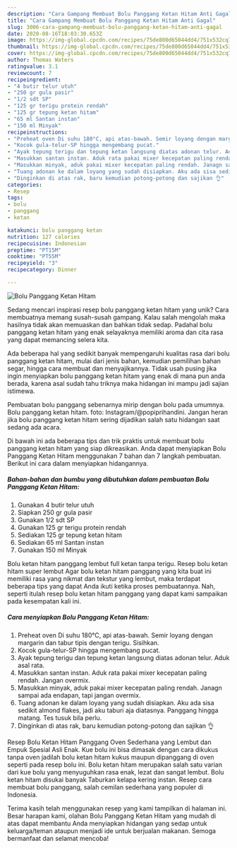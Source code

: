 ```yaml
---
description: "Cara Gampang Membuat Bolu Panggang Ketan Hitam Anti Gagal"
title: "Cara Gampang Membuat Bolu Panggang Ketan Hitam Anti Gagal"
slug: 3006-cara-gampang-membuat-bolu-panggang-ketan-hitam-anti-gagal
date: 2020-08-16T18:03:30.653Z
image: https://img-global.cpcdn.com/recipes/75de800d65044dd4/751x532cq70/bolu-panggang-ketan-hitam-foto-resep-utama.jpg
thumbnail: https://img-global.cpcdn.com/recipes/75de800d65044dd4/751x532cq70/bolu-panggang-ketan-hitam-foto-resep-utama.jpg
cover: https://img-global.cpcdn.com/recipes/75de800d65044dd4/751x532cq70/bolu-panggang-ketan-hitam-foto-resep-utama.jpg
author: Thomas Waters
ratingvalue: 3.1
reviewcount: 7
recipeingredient:
- "4 butir telur utuh"
- "250 gr gula pasir"
- "1/2 sdt SP"
- "125 gr terigu protein rendah"
- "125 gr tepung ketan hitam"
- "65 ml Santan instan"
- "150 ml Minyak"
recipeinstructions:
- "Preheat oven Di suhu 180°C, api atas-bawah. Semir loyang dengan margarin dan tabur tipis dengan terigu. Sisihkan."
- "Kocok gula-telur-SP hingga mengembang pucat."
- "Ayak tepung terigu dan tepung ketan langsung diatas adonan telur. Aduk asal rata."
- "Masukkan santan instan. Aduk rata pakai mixer kecepatan paling rendah. Jangan overmix."
- "Masukkan minyak, aduk pakai mixer kecepatan paling rendah. Janagn sampai ada endapan, tapi jangan overmix."
- "Tuang adonan ke dalam loyang yang sudah disiapkan. Aku ada sisa sedikit almond flakes, jadi aku taburi aja diatasnya. Panggang hingga matang. Tes tusuk bila perlu."
- "Dinginkan di atas rak, baru kemudian potong-potong dan sajikan 👌"
categories:
- Resep
tags:
- bolu
- panggang
- ketan

katakunci: bolu panggang ketan 
nutrition: 127 calories
recipecuisine: Indonesian
preptime: "PT15M"
cooktime: "PT55M"
recipeyield: "3"
recipecategory: Dinner

---
```



![Bolu Panggang Ketan Hitam](https://img-global.cpcdn.com/recipes/75de800d65044dd4/751x532cq70/bolu-panggang-ketan-hitam-foto-resep-utama.jpg)

Sedang mencari inspirasi resep bolu panggang ketan hitam yang unik? Cara membuatnya memang susah-susah gampang. Kalau salah mengolah maka hasilnya tidak akan memuaskan dan bahkan tidak sedap. Padahal bolu panggang ketan hitam yang enak selayaknya memiliki aroma dan cita rasa yang dapat memancing selera kita.

Ada beberapa hal yang sedikit banyak mempengaruhi kualitas rasa dari bolu panggang ketan hitam, mulai dari jenis bahan, kemudian pemilihan bahan segar, hingga cara membuat dan menyajikannya. Tidak usah pusing jika ingin menyiapkan bolu panggang ketan hitam yang enak di mana pun anda berada, karena asal sudah tahu triknya maka hidangan ini mampu jadi sajian istimewa.

Pembuatan bolu panggang sebenarnya mirip dengan bolu pada umumnya. Bolu panggang ketan hitam. foto: Instagram/@popiprihandini. Jangan heran jika bolu panggang ketan hitam sering dijadikan salah satu hidangan saat sedang ada acara.


Di bawah ini ada beberapa tips dan trik praktis untuk membuat bolu panggang ketan hitam yang siap dikreasikan. Anda dapat menyiapkan Bolu Panggang Ketan Hitam menggunakan 7 bahan dan 7 langkah pembuatan. Berikut ini cara dalam menyiapkan hidangannya.

<!--inarticleads1-->

##### Bahan-bahan dan bumbu yang dibutuhkan dalam pembuatan Bolu Panggang Ketan Hitam:

1. Gunakan 4 butir telur utuh
1. Siapkan 250 gr gula pasir
1. Gunakan 1/2 sdt SP
1. Gunakan 125 gr terigu protein rendah
1. Sediakan 125 gr tepung ketan hitam
1. Sediakan 65 ml Santan instan
1. Gunakan 150 ml Minyak


Bolu ketan hitam panggang lembut full ketan tanpa terigu. Resep bolu ketan hitam super lembut Agar bolu ketan hitam panggang yang kita buat ini memiliki rasa yang nikmat dan tekstur yang lembut, maka terdapat beberapa tips yang dapat Anda ikuti ketika proses pembuatannya. Nah, seperti itulah resep bolu ketan hitam panggang yang dapat kami sampaikan pada kesempatan kali ini. 

<!--inarticleads2-->

##### Cara menyiapkan Bolu Panggang Ketan Hitam:

1. Preheat oven Di suhu 180°C, api atas-bawah. Semir loyang dengan margarin dan tabur tipis dengan terigu. Sisihkan.
1. Kocok gula-telur-SP hingga mengembang pucat.
1. Ayak tepung terigu dan tepung ketan langsung diatas adonan telur. Aduk asal rata.
1. Masukkan santan instan. Aduk rata pakai mixer kecepatan paling rendah. Jangan overmix.
1. Masukkan minyak, aduk pakai mixer kecepatan paling rendah. Janagn sampai ada endapan, tapi jangan overmix.
1. Tuang adonan ke dalam loyang yang sudah disiapkan. Aku ada sisa sedikit almond flakes, jadi aku taburi aja diatasnya. Panggang hingga matang. Tes tusuk bila perlu.
1. Dinginkan di atas rak, baru kemudian potong-potong dan sajikan 👌


Resep Bolu Ketan Hitam Panggang Oven Sederhana yang Lembut dan Empuk Spesial Asli Enak. Kue bolu ini bisa dimasak dengan cara dikukus tanpa oven jadilah bolu ketan hitam kukus maupun dipanggang di oven seperti pada resep bolu ini. Bolu ketan hitam merupakan salah satu varian dari kue bolu yang menyuguhkan rasa enak, lezat dan sangat lembut. Bolu ketan hitam disukai banyak Taburkan kelapa kering instan. Resep cara membuat bolu panggang, salah cemilan sederhana yang populer di Indonesia. 

Terima kasih telah menggunakan resep yang kami tampilkan di halaman ini. Besar harapan kami, olahan Bolu Panggang Ketan Hitam yang mudah di atas dapat membantu Anda menyiapkan hidangan yang sedap untuk keluarga/teman ataupun menjadi ide untuk berjualan makanan. Semoga bermanfaat dan selamat mencoba!
